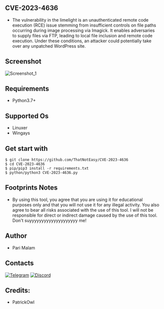 ## CVE-2023-4636
- The vulnerability in the limelight is an unauthenticated remote code execution (RCE) issue stemming from insufficient controls on file paths occurring during image processing via Imagick. It enables adversaries to supply files via FTP, leading to local file inclusion and remote code execution. Under these conditions, an attacker could potentially take over any unpatched WordPress site. 
## Screenshot
![Screenshot_1](https://github.com/ThatNotEasy/CVE-2023-4636/assets/25004320/6e3b9fbc-a512-4791-a1ec-729e9c504451)
## Requirements
- Python3.7+
## Supported Os
- Linuxer
- Wingays
## Get start with
```
$ git clone https://github.com/ThatNotEasy/CVE-2023-4636
$ cd CVE-2023-4636
$ pip/pip3 install -r requirements.txt
$ python/python3 CVE-2023-4636.py
```
## Footprints Notes
- By using this tool, you agree that you are using it for educational purposes only and that you will not use it for any illegal activity. You also agree to bear all risks associated with the use of this tool. I will not be responsible for direct or indirect damage caused by the use of this tool. Don't suyyyyyyyyyyyyyyyyyyyy me!
## Author
- Pari Malam
## Contacts
[![Telegram](https://img.shields.io/badge/-Telegram-blue)](https://telegram.me/SurpriseMTFK)
[![Discord](https://img.shields.io/badge/-Discord-purple)](https://discordapp.com/users/829404192585678858)

## Credits:
- PatrickOwl
